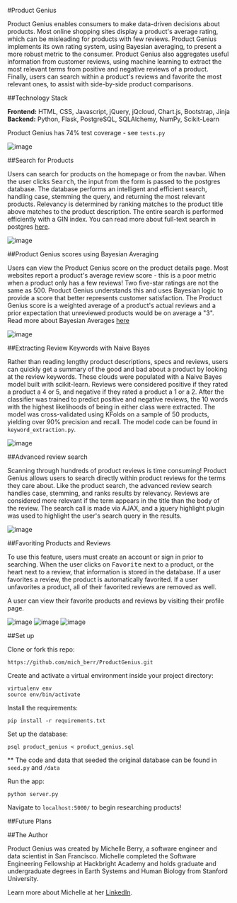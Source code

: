 #Product Genius

Product Genius enables consumers to make data-driven decisions about products. Most online shopping sites display a product's average rating, which can be misleading for products with few reviews. Product Genius implements its own rating system, using Bayesian averaging, to present a more robust metric to the consumer. Product Genius also aggregates useful information from customer reviews, using machine learning to extract the most relevant terms from positive and negative reviews of a product. Finally, users can search within a product's reviews and favorite the most relevant ones, to assist with side-by-side product comparisons.

##Technology Stack

**Frontend:** HTML, CSS, Javascript, jQuery, jQcloud, Chart.js, Bootstrap, Jinja<br/>
**Backend:** Python, Flask, PostgreSQL, SQLAlchemy, NumPy, Scikit-Learn<br/>

Product Genius has 74% test coverage - see `tests.py`

![image](/static/images/homepage.png)

##Search for Products

Users can search for products on the homepage or from the navbar. When the user clicks <kbd>Search</kbd>, the input from the form is passed to the postgres database. The database performs an intelligent and efficient search, handling case, stemming the query, and returning the most relevant products. Relevancy
is determined by ranking matches to the product title above matches to the product description. The entire search is performed efficiently with a GIN index.
You can read more about full-text search in postgres [here](http://rachbelaid.com/postgres-full-text-search-is-good-enough/).

![image](/static/images/search_results.png)

##Product Genius scores using Bayesian Averaging

Users can view the Product Genius score on the product details page. Most websites report a product's average review score - this is a poor metric when a product only has a few reviews! Two five-star ratings are not the same as 500. Product Genius understands this and uses Bayesian logic to provide a score that better represents customer satisfaction. The Product Genius score is a weighted average of a product's actual reviews and a prior expectation that unreviewed products would be on average a "3". Read more about Bayesian Averages [here](https://en.wikipedia.org/wiki/Bayesian_average)

![image](/static/images/pg_score.png)

##Extracting Review Keywords with Naive Bayes

Rather than reading lengthy product descriptions, specs and reviews, users can quickly get a summary of the good and bad about a product by looking at the review keywords. These clouds were populated with a Naive Bayes model built with scikit-learn. Reviews were considered positive if they rated a product a 4 or 5, and negative if they rated a product a 1 or a 2. After the classifier was trained to predict positive and negative reviews, the 10 words with the highest likelihoods of being in either class were extracted. The model was cross-validated using KFolds on a sample of 50 products, yielding over 90% precision and recall. The model code can be found in `keyword_extraction.py`.

![image](/static/images/keywords.png)

##Advanced review search

Scanning through hundreds of product reviews is time consuming! Product Genius allows users to search directly within product reviews for the terms they care about. Like the product search, the advanced review search handles case, stemming, and ranks results by relevancy. Reviews are considered more relevant if the term appears in the title than the body of the review. The search call is made via AJAX, and a jquery highlight plugin was used to highlight the user's search query in the results. 

![image](/static/images/review_search.png)


##Favoriting Products and Reviews

To use this feature, users must create an account or sign in prior to searching. When the user clicks on <kbd>Favorite</kbd> next to a product, or the heart next to a review, that information is stored in the database. If a user favorites a review, the product is automatically favorited. If a user unfavorites a product, all of their favorited reviews are removed as well. 

A user can view their favorite products and reviews by visiting their profile page. 

![image](/static/images/login.png)
![image](/static/images/favorite.png)
![image](/static/images/user_page.png)


##Set up

Clone or fork this repo:

```
https://github.com/mich_berr/ProductGenius.git
```

Create and activate a virtual environment inside your project directory:

```
virtualenv env
source env/bin/activate
```

Install the requirements:

```
pip install -r requirements.txt
```


Set up the database:

```
psql product_genius < product_genius.sql
```
** The code and data that seeded the original database can be found in 
`seed.py` and `/data`

Run the app:

```
python server.py
```

Navigate to `localhost:5000/` to begin researching products!

##Future Plans

##The Author

Product Genius was created by Michelle Berry, a software engineer and data scientist in San Francisco. Michelle completed the Software Engineering Fellowship at Hackbright Academy and holds graduate and undergraduate degrees in Earth Systems and Human Biology from Stanford University.

Learn more about Michelle at her [LinkedIn](https://www.linkedin.com/in/michelle-ariela-berry).

